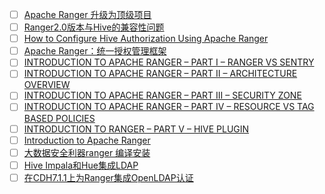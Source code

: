 
- [ ] [Apache Ranger 升级为顶级项目](https://www.infoq.cn/article/2017/03/apache-ranger-top-level-project)
- [ ] [Ranger2.0版本与Hive的兼容性问题](https://mp.weixin.qq.com/s/6VNNeUF4msFqc8OK2fG8Nw)
- [ ] [How to Configure Hive Authorization Using Apache Ranger](https://www.thegeekdiary.com/how-to-configure-hive-authorization-using-apache-ranger/)
- [ ] [Apache Ranger：统一授权管理框架](https://ieevee.com/tech/2016/05/12/ranger.html)
- [ ] [INTRODUCTION TO APACHE RANGER – PART I – RANGER VS SENTRY](https://cloudera.ericlin.me/2020/01/introduction-to-apache-ranger-part-i/)
- [ ] [INTRODUCTION TO APACHE RANGER – PART II – ARCHITECTURE OVERVIEW](https://cloudera.ericlin.me/2020/01/introduction-to-apache-ranger-part-ii/)
- [ ] [INTRODUCTION TO APACHE RANGER – PART III – SECURITY ZONE](https://cloudera.ericlin.me/2020/01/introduction-to-apache-ranger-part-iii/)
- [ ] [INTRODUCTION TO APACHE RANGER – PART IV – RESOURCE VS TAG BASED POLICIES](https://cloudera.ericlin.me/2020/03/introduction-to-apache-ranger-part-iv-resource-vs-tag-based-policies/)
- [ ] [INTRODUCTION TO RANGER – PART V – HIVE PLUGIN](https://cloudera.ericlin.me/2020/05/introduction-to-ranger-part-v-hive-plugin/)
- [ ] [Introduction to Apache Ranger](https://privacera.com/an-introduction-to-apache-ranger/)
- [ ] [大数据安全利器ranger 编译安装](https://mp.weixin.qq.com/s/16ehPbKA7qV1IATxJZZk9g)
- [ ] [Hive Impala和Hue集成LDAP](https://mp.weixin.qq.com/s/ICVjeI66m7ex5CeIN1uUrw)
- [ ] [在CDH7.1.1上为Ranger集成OpenLDAP认证](https://mp.weixin.qq.com/s/2lIkM2S5u8N_ZVJz0-Plkw)
